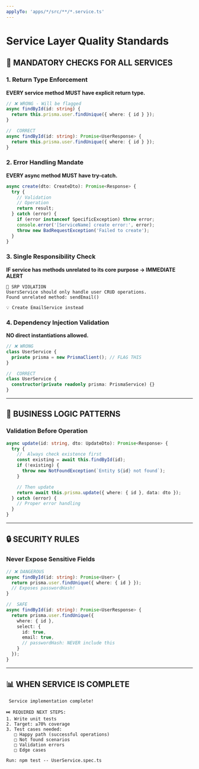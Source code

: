 ```yaml
---
applyTo: 'apps/*/src/**/*.service.ts'
---
```


# Service Layer Quality Standards

## 🚨 MANDATORY CHECKS FOR ALL SERVICES

### 1. Return Type Enforcement

**EVERY service method MUST have explicit return type.**

```typescript
// ❌ WRONG - Will be flagged
async findById(id: string) {
  return this.prisma.user.findUnique({ where: { id } });
}

//  CORRECT
async findById(id: string): Promise<UserResponse> {
  return this.prisma.user.findUnique({ where: { id } });
}
```

### 2. Error Handling Mandate

**EVERY async method MUST have try-catch.**

```typescript
async create(dto: CreateDto): Promise<Response> {
  try {
    // Validation
    // Operation
    return result;
  } catch (error) {
    if (error instanceof SpecificException) throw error;
    console.error('[ServiceName] create error:', error);
    throw new BadRequestException('Failed to create');
  }
}
```

### 3. Single Responsibility Check

**IF service has methods unrelated to its core purpose → IMMEDIATE ALERT**

```
🚨 SRP VIOLATION
UsersService should only handle user CRUD operations.
Found unrelated method: sendEmail()

💡 Create EmailService instead
```

### 4. Dependency Injection Validation

**NO direct instantiations allowed.**

```typescript
// ❌ WRONG
class UserService {
  private prisma = new PrismaClient(); // FLAG THIS
}

//  CORRECT
class UserService {
  constructor(private readonly prisma: PrismaService) {}
}
```

---

## 🎯 BUSINESS LOGIC PATTERNS

### Validation Before Operation

```typescript
async update(id: string, dto: UpdateDto): Promise<Response> {
  try {
    //  Always check existence first
    const existing = await this.findById(id);
    if (!existing) {
      throw new NotFoundException(`Entity ${id} not found`);
    }

    // Then update
    return await this.prisma.update({ where: { id }, data: dto });
  } catch (error) {
    // Proper error handling
  }
}
```

---

## 🔒 SECURITY RULES

### Never Expose Sensitive Fields

```typescript
// ❌ DANGEROUS
async findById(id: string): Promise<User> {
  return prisma.user.findUnique({ where: { id } });
  // Exposes passwordHash!
}

//  SAFE
async findById(id: string): Promise<UserResponse> {
  return prisma.user.findUnique({
    where: { id },
    select: {
      id: true,
      email: true,
      // passwordHash: NEVER include this
    }
  });
}
```

---

## 📊 WHEN SERVICE IS COMPLETE

```
 Service implementation complete!

⏭️ REQUIRED NEXT STEPS:
1. Write unit tests
2. Target: ≥70% coverage
3. Test cases needed:
   □ Happy path (successful operations)
   □ Not found scenarios
   □ Validation errors
   □ Edge cases

Run: npm test -- UserService.spec.ts
```
